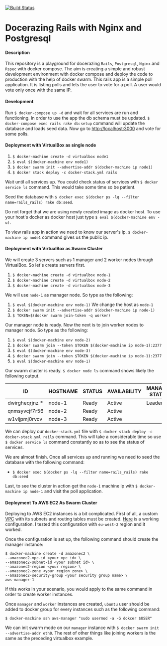 [![Build Status](https://travis-ci.org/zeitnot/docker-rails.svg?branch=master)](https://travis-ci.org/zeitnot/docker-rails)
# Docerazing Rails with Nginx and Postgresql
#### Description
This repository is a playground for docerazing `Rails`, `Postgresql`, `Nginx` and `Rspec` with docker compose.
The aim is creating a simple and robust development environment with docker compose and deploy the code
to production with the help of docker swarm. This rails app is a simple poll application. It is listing polls
and lets the user to vote for a poll. A user would vote only once with the same IP. 

#### Development
Run `$ docker-compose up -d` and wait for all services are run and functioning. In order to use the app
the db schema must be updated. `$ docker-compose exec rails rake db:setup` command will update the database and loads 
seed data. Now go to [http://localhost:3000](http://localhost:3000) and vote for some polls.

#### Deployment with VirtualBox as single node
1. `$ docker-machine create -d virtualbox node1` 
2. `$ eval $(docker-machine env node1)`
3. `$ docker swarm init --advertise-addr $(docker-machine ip node1)`
4. `$ docker stack deploy -c docker-stack.yml rails`

Wait until all services up. You could check status of services with `$ docker service ls` command. This would take
some time so be patient. 

Seed the database with `$ docker exec $(docker ps -lq --filter name=rails_rails) rake db:seed`.

Do not forget that we are using newly created image as docker host. To use your host's docker
as docker host just type `$ eval $(docker-machine env -u)`.

To view rails app in action we need to know our server's ip. `$ docker-machine ip node1` command gives us the public ip. 

#### Deployment with VirtualBox as Swarm Cluster
We will create 3 servers such as 1 manager and 2 worker nodes through VirtualBox. So let's create servers first.
1. `$ docker-machine create -d virtualbox node-1` 
2. `$ docker-machine create -d virtualbox node-2`
3. `$ docker-machine create -d virtualbox node-3`

We will use `node-1` as manager node. So type as the following:
1. `$ eval $(docker-machine env node-1)` We change the host as `node-1`
2. `$ docker swarm init --advertise-addr $(docker-machine ip node-1)`
3. `$ TOKEN=$(docker swarm join-token -q worker)`

Our manager node is ready. Now the next is to join worker nodes to manager node. So type as the following:
1. `$ eval $(docker-machine env node-2)`
2. `$ docker swarm join --token $TOKEN $(docker-machine ip node-1):2377`
3. `$ eval $(docker-machine env node-3)`
4. `$ docker swarm join --token $TOKEN $(docker-machine ip node-1):2377`
5. `$ eval $(docker-machine env node-1)`

Our swarm cluster is ready. `$ docker node ls` command shows likely the following output. 

| ID                   |  HOSTNAME     |       STATUS    | AVAILABILITY | MANAGER STATUS     |   ENGINE VERSION |
| -------------------- | ------------- | --------------- | ------------ | ------------------ | ---------------- | 
| dwirgheqrjnz *       |  node-1       |       Ready     | Active       |   Leader           |   18.09.6        |
| qnmsyvcjf7r56        |  node-2       |       Ready     | Active       |                    |   18.09.6        |
| w1vljpmj0rvcv        |  node-3       |       Ready     | Active       |                    |   18.09.6        |

We can deploy our `docker-stack.yml` file with
`$ docker stack deploy -c docker-stack.yml rails` command. This will take a considerable time so use `$ docker service ls` command 
constantly so as to see the status of services.

We are almost finish. Once all services up and running we need to seed the database with the following command:
- `$ docker exec $(docker ps -lq --filter name=rails_rails) rake db:seed`

Last, to see the cluster in action get the `node-1` machine ip with `$ docker-machine ip node-1` and visit 
the poll application. 

#### Deployment To AWS EC2 As Swarm Cluster
Deploying to AWS EC2 instances is a bit complicated. First of all, a custom [VPC](https://docs.aws.amazon.com/vpc/index.html)
with its subnets and routing tables must be created. [Here](https://docs.docker.com/docker-for-aws/faqs/#recommended-vpc-and-subnet-setup)
is a working configuration. I tested this configuration with `eu-west-2` region
and it worked.

Once the configuration is set up, the following command should create the manager 
instance: 

```shell 
$ docker-machine create -d amazonec2 \
--amazonec2-vpc-id <your vpc id> \
--amazonec2-subnet-id <your subnet id> \
--amazonec2-region <your region> \
--amazonec2-zone <your region zone> \
--amazonec2-security-group <your security group name> \
aws-manager-1
```

If this works in your scenario, you would apply to the same command in order
to create worker instances.

Once `manager` and `worker` instances are created, `ubuntu` user should be
added to docker group for every instances such as the following command:

`$ docker-machine ssh aws-manager "sudo usermod -a -G dokcer $USER"`

We can init swarm mode on our `manager` instance with `$ docker swarm init --advertise-addr eth0`. 
The rest of other things like joining workers is the same as the preceding 
virtualbox example. 
